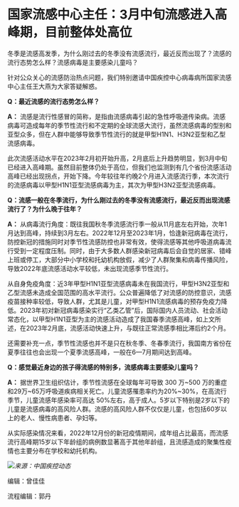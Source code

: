 # 国家流感中心主任：3月中旬流感进入高峰期，目前整体处高位

冬季是流感高发季，为什么刚过去的冬季没有流感流行，最近反而出现了？流感的流行态势怎么样？流感病毒是主要感染儿童吗？

针对公众关心的流感防治热点问题，我们特别邀请中国疾控中心病毒病所国家流感中心主任王大燕为大家答疑解惑。

**Q：最近流感的流行态势怎么样？**

**A：**
流感是流行性感冒的简称，是指由流感病毒引起的急性呼吸道传染病。流感病毒可造成每年的季节性流行和不定期的全球流感大流行，虽然流感病毒的型别和亚型众多，但在人群中能够导致季节性流行的就是甲型H1N1、H3N2亚型和乙型流感病毒。

此次流感活动水平在2023年2月初开始升高，2月底后上升趋势明显，到3月中旬已经进入高峰期。虽然目前整体仍处于高位，但我们也监测到有几个省份流感活动高峰已经出现拐点，开始下降。今年较往年约晚2个月进入流感流行季，本次流行的流感病毒以甲型H1N1亚型流感病毒为主，其次为甲型H3N2亚型流感病毒。

**Q：流感一般在冬季流行，为什么刚过去的冬季没有流感流行，最近反而出现流感流行了？为什么晚于往年？**

**A：**
从病毒流行角度：既往我国秋冬季流感流行季一般从11月底左右开始，次年1月达到高峰，持续到3月左右。2022年12月至2023年1月，恰逢新冠病毒在流行，防控新冠的措施同时对季节性流感防控也非常有效，使得流感等其他呼吸道病毒流行受到一定程度压制。同时，由于大多数人群感染新冠病毒后会自觉的居家、错峰上班或停工，大部分中小学校和托幼机构放假，减少了人群聚集和病毒传播风险，导致2022年底流感活动水平较低，未出现流感季节性流行。

从自身免疫角度：近3年甲型H1N1亚型流感病毒未在我国流行，甲型H3N2亚型和乙型流感未造成全国范围的高水平流行。公众普遍降低了对流感的防控意识，流感疫苗接种率较低，导致人群，尤其是儿童，对甲型H1N1流感病毒的预存免疫力降低。2023年初对新冠病毒感染实行“乙类乙管”后，国际国内人员流动、社会活动常态化，以甲型H1N1亚型为主的流感活动造成了我国春季流感高峰，如上文所述，在2023年2月底，流感活动快速上升，与既往正常流感季相比滞后约2个月。

还需要补充一点，季节性流感也并不是只在秋冬季、冬春季流行，我国南方省份在夏季往往也会出现一个夏季流感高峰，一般在6—7月期间达到高峰。

**Q：感觉最近身边的孩子得流感的特别多，流感病毒主要感染儿童吗？**

**A：** 据世界卫生组织估计，季节性流感在全球每年可导致 300 万~500
万的重症和29万~65万呼吸道疾病相关死亡。儿童流感罹患率约为20%~30%，在高流行季节，儿童流感年感染率可高达
50%左右，高于成人。5岁以下特别是2岁以下的儿童是流感病毒的高风险人群。流感的高风险人群不仅仅是儿童，也包括60岁以上的老人、慢性病患者、孕妇等。

从实际感染情况来看，2022年12月份的新冠疫情期间，成年组占比最高，而流感流行高峰期15岁以下年龄组的病例数显著高于其他年龄组，且流感造成的聚集性疫情也主要分布在学校和幼托机构。

![](https://inews.gtimg.com/om_bt/Oh2nFd75dHSGjZsHcRjXg2nSyXaIMEQOB91Hh4XzLB_jsAA/1000)_来源：中国疾控动态_

编辑：曾佳佳

流程编辑：郭丹


